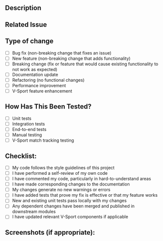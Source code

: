 
## Description
<!-- Provide a brief summary of the changes made in this PR -->

## Related Issue
<!-- Reference any related issues using the GitHub issue linking syntax: #issue-number -->

## Type of change
<!-- Please check the appropriate boxes -->
- [ ] Bug fix (non-breaking change that fixes an issue)
- [ ] New feature (non-breaking change that adds functionality)
- [ ] Breaking change (fix or feature that would cause existing functionality to not work as expected)
- [ ] Documentation update
- [ ] Refactoring (no functional changes)
- [ ] Performance improvement
- [ ] V-Sport feature enhancement

## How Has This Been Tested?
<!-- Describe the tests you ran to verify your changes -->
- [ ] Unit tests
- [ ] Integration tests
- [ ] End-to-end tests
- [ ] Manual testing
- [ ] V-Sport match tracking testing

## Checklist:
<!-- Go through the following items and check them off when done -->
- [ ] My code follows the style guidelines of this project
- [ ] I have performed a self-review of my own code
- [ ] I have commented my code, particularly in hard-to-understand areas
- [ ] I have made corresponding changes to the documentation
- [ ] My changes generate no new warnings or errors
- [ ] I have added tests that prove my fix is effective or that my feature works
- [ ] New and existing unit tests pass locally with my changes
- [ ] Any dependent changes have been merged and published in downstream modules
- [ ] I have updated relevant V-Sport components if applicable

## Screenshots (if appropriate):
<!-- Add screenshots to help explain your changes -->

